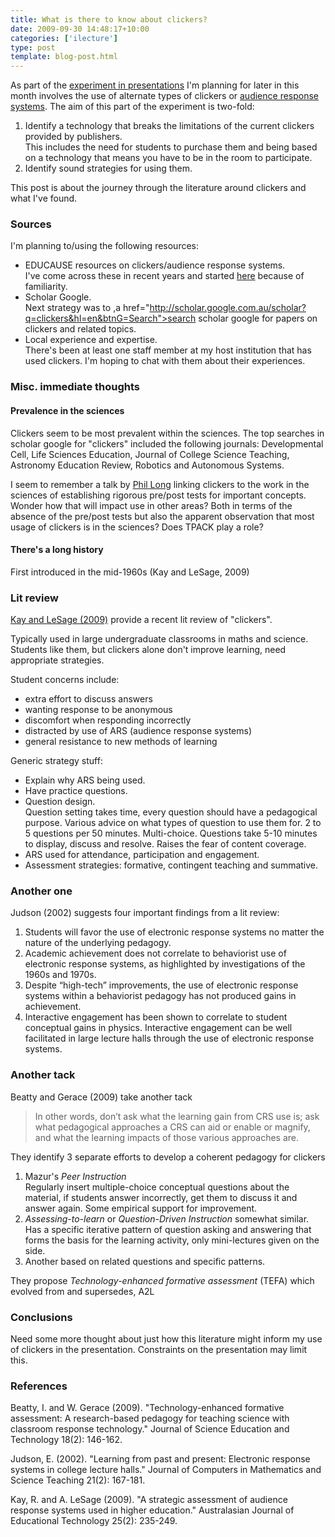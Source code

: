 ```yaml
---
title: What is there to know about clickers?
date: 2009-09-30 14:48:17+10:00
categories: ['ilecture']
type: post
template: blog-post.html
---
```

As part of the [experiment in presentations](/blog2/2009/09/28/small-changes-in-lectures-ustream-votapedia/) I'm planning for later in this month involves the use of alternate types of clickers or [audience response systems](http://en.wikipedia.org/wiki/Audience_response). The aim of this part of the experiment is two-fold:

1. Identify a technology that breaks the limitations of the current clickers provided by publishers.  
    This includes the need for students to purchase them and being based on a technology that means you have to be in the room to participate.
2. Identify sound strategies for using them.

This post is about the journey through the literature around clickers and what I've found.

### Sources

I'm planning to/using the following resources:

- EDUCAUSE resources on clickers/audience response systems.  
    I've come across these in recent years and started [here](http://www.educause.edu/Resources/Browse/ClassroomResponseSystems/28524) because of familiarity.
- Scholar Google.  
    Next strategy was to ,a href="http://scholar.google.com.au/scholar?q=clickers&hl=en&btnG=Search">search scholar google for papers on clickers and related topics.
- Local experience and expertise.  
    There's been at least one staff member at my host institution that has used clickers. I'm hoping to chat with them about their experiences.

### Misc. immediate thoughts

#### Prevalence in the sciences

Clickers seem to be most prevalent within the sciences. The top searches in scholar google for "clickers" included the following journals: Developmental Cell, Life Sciences Education, Journal of College Science Teaching, Astronomy Education Review, Robotics and Autonomous Systems.

I seem to remember a talk by [Phil Long](http://web.mit.edu/longpd/www/longpd.htm) linking clickers to the work in the sciences of establishing rigorous pre/post tests for important concepts. Wonder how that will impact use in other areas? Both in terms of the absence of the pre/post tests but also the apparent observation that most usage of clickers is in the sciences? Does TPACK play a role?

#### There's a long history

First introduced in the mid-1960s (Kay and LeSage, 2009)

### Lit review

[Kay and LeSage (2009)](http://www.ascilite.org.au/ajet/ajet25/kay.html) provide a recent lit review of "clickers".

Typically used in large undergraduate classrooms in maths and science. Students like them, but clickers alone don't improve learning, need appropriate strategies.

Student concerns include:

- extra effort to discuss answers
- wanting response to be anonymous
- discomfort when responding incorrectly
- distracted by use of ARS (audience response systems)
- general resistance to new methods of learning

Generic strategy stuff:

- Explain why ARS being used.
- Have practice questions.
- Question design.  
    Question setting takes time, every question should have a pedagogical purpose. Various advice on what types of question to use them for. 2 to 5 questions per 50 minutes. Multi-choice. Questions take 5-10 minutes to display, discuss and resolve. Raises the fear of content coverage.
- ARS used for attendance, participation and engagement.
- Assessment strategies: formative, contingent teaching and summative.

### Another one

Judson (2002) suggests four important findings from a lit review:

1. Students will favor the use of electronic response systems no matter the nature of the underlying pedagogy.
2. Academic achievement does not correlate to behaviorist use of electronic response systems, as highlighted by investigations of the 1960s and 1970s.
3. Despite “high-tech” improvements, the use of electronic response systems within a behaviorist pedagogy has not produced gains in achievement.
4. Interactive engagement has been shown to correlate to student conceptual gains in physics. Interactive engagement can be well facilitated in large lecture halls through the use of electronic response systems.

### Another tack

Beatty and Gerace (2009) take another tack

> In other words, don’t ask what the learning gain from CRS use is; ask what pedagogical approaches a CRS can aid or enable or magnify, and what the learning impacts of those various approaches are.

They identify 3 separate efforts to develop a coherent pedagogy for clickers

1. Mazur's _Peer Instruction_  
    Regularly insert multiple-choice conceptual questions about the material, if students answer incorrectly, get them to discuss it and answer again. Some empirical support for improvement.
2. _Assessing-to-learn_ or _Question-Driven Instruction_ somewhat similar.  
    Has a specific iterative pattern of question asking and answering that forms the basis for the learning activity, only mini-lectures given on the side.
3. Another based on related questions and specific patterns.

They propose _Technology-enhanced formative assessment_ (TEFA) which evolved from and supersedes, A2L

### Conclusions

Need some more thought about just how this literature might inform my use of clickers in the presentation. Constraints on the presentation may limit this.

### References

Beatty, I. and W. Gerace (2009). "Technology-enhanced formative assessment: A research-based pedagogy for teaching science with classroom response technology." Journal of Science Education and Technology 18(2): 146-162.

Judson, E. (2002). "Learning from past and present: Electronic response systems in college lecture halls." Journal of Computers in Mathematics and Science Teaching 21(2): 167-181.

Kay, R. and A. LeSage (2009). "A strategic assessment of audience response systems used in higher education." Australasian Journal of Educational Technology 25(2): 235-249.